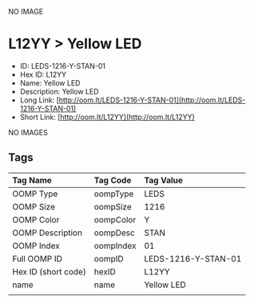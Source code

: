 


  
NO IMAGE  
# L12YY > Yellow LED

- ID: LEDS-1216-Y-STAN-01
- Hex ID: L12YY
- Name: Yellow LED
- Description: Yellow LED
- Long Link: [http://oom.lt/LEDS-1216-Y-STAN-01](http://oom.lt/LEDS-1216-Y-STAN-01)
- Short Link: [http://oom.lt/L12YY](http://oom.lt/L12YY)
  
NO IMAGES  
## Tags
  

|Tag Name|Tag Code|Tag Value|
| :--- | :--- | :--- |
|OOMP Type|oompType|LEDS|
|OOMP Size|oompSize|1216|
|OOMP Color|oompColor|Y|
|OOMP Description|oompDesc|STAN|
|OOMP Index|oompIndex|01|
|Full OOMP ID|oompID|LEDS-1216-Y-STAN-01|
|Hex ID (short code)|hexID|L12YY|
|name|name|Yellow LED|
||||
